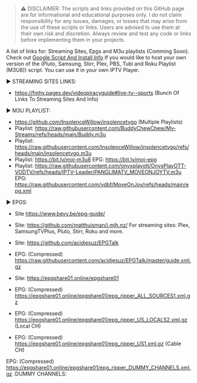 > ⚠️ DISCLAIMER: The scripts and links provided on this GitHub page are for informational and educational purposes only. I do not claim responsibility for any issues, damages, or losses that may arise from the use of these scripts or links. Users are advised to use them at their own risk and discretion. Always review and test any code or links before implementing them in your projects.
>
>
A list of links for: Streaming Sites, Epgs and M3u playlists (Comming Soon). Check out <a href="https://github.com/BuddyChewChew/My-Streams/tree/main/Google%20Script%20And%20Install%20Info" target="_blank">Google Script And Install Info</a> If you would like to host your own version of the (Pluto, Samsung, Stirr, Plex, PBS, Tubi and Roku Playlist (M3U8)) script. You can use it in your own IPTV Player.

▶️ STREAMING SITES LINKS:
- https://fmhy.pages.dev/videopiracyguide#live-tv--sports (Bunch Of Links To Streaming Sites And Info)

▶️ M3U PLAYLIST:
- https://github.com/InsolenceWillow/insolencetvgo (Multiple Playlists)
- Playlist: https://raw.githubusercontent.com/BuddyChewChew/My-Streams/refs/heads/main/Buddy.m3u
- Playlist: https://raw.githubusercontent.com/InsolenceWillow/insolencetvgo/refs/heads/main/insolencetvgo.m3u
- Playlist: https://bit.ly/moj-m3u8 EPG: https://bit.ly/moj-epg
- Playlist: https://raw.githubusercontent.com/onyxplayott/OnyxPlayOTT-VODTV/refs/heads/IPTV-Leader/PANGLIMATV_MOVEONJOYTV.m3u EPG: https://raw.githubusercontent.com/ydbf/MoveOnJoy/refs/heads/main/epg.xml

▶️ EPGS:
- Site https://www.bevy.be/epg-guide/

- Site: https://github.com/matthuisman/i.mjh.nz/ For streaming sites: Plex, SamsungTVPlus, Pluto, Stirr, Roku and more.

- Site: https://github.com/acidjesuz/EPGTalk

- EPG: (Compressed) https://raw.githubusercontent.com/acidjesuz/EPGTalk/master/guide.xml.gz

- Site: https://epgshare01.online/epgshare01

- EPG: (Compressed) https://epgshare01.online/epgshare01/epg_ripper_ALL_SOURCES1.xml.gz

- EPG: (Compressed) https://epgshare01.online/epgshare01/epg_ripper_US_LOCALS2.xml.gz (Local CH)

- EPG: (Compressed) https://epgshare01.online/epgshare01/epg_ripper_US1.xml.gz (Cable CH)

EPG: (Compressed) https://epgshare01.online/epgshare01/epg_ripper_DUMMY_CHANNELS.xml.gz :DUMMY CHANNELS:
